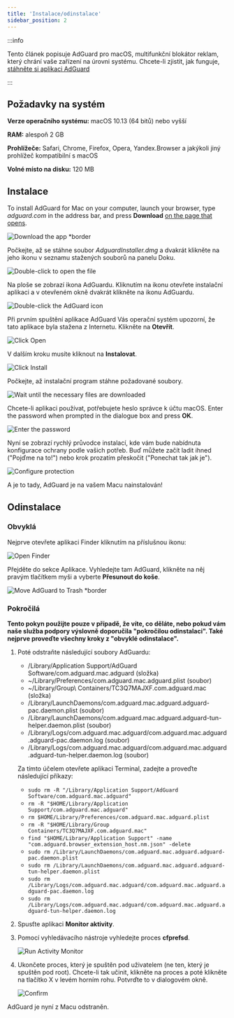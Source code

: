 ```yaml
---
title: 'Instalace/odinstalace'
sidebar_position: 2
---
```


:::info

Tento článek popisuje AdGuard pro macOS, multifunkční blokátor reklam, který chrání vaše zařízení na úrovni systému. Chcete-li zjistit, jak funguje, [stáhněte si aplikaci AdGuard](https://adguard.com/download.html?auto=true)

:::

## Požadavky na systém

**Verze operačního systému:** macOS 10.13 (64 bitů) nebo vyšší

**RAM:** alespoň 2 GB

**Prohlížeče:** Safari, Chrome, Firefox, Opera, Yandex.Browser a jakýkoli jiný prohlížeč kompatibilní s macOS

**Volné místo na disku:** 120 MB

## Instalace

To install AdGuard for Mac on your computer, launch your browser, type _adguard.com_ in the address bar, and press **Download** [on the page that opens](https://adguard.com/download.html?auto=1).

![Download the app *border](https://cdn.adtidy.org/content/kb/ad_blocker/mac/1.jpg)

Počkejte, až se stáhne soubor _AdguardInstaller.dmg_ a dvakrát klikněte na jeho ikonu v seznamu stažených souborů na panelu Doku.

![Double-click to open the file](https://cdn.adtidy.org/content/kb/ad_blocker/mac/installation_open_the_file.jpg)

Na ploše se zobrazí ikona AdGuardu. Kliknutím na ikonu otevřete instalační aplikaci a v otevřeném okně dvakrát klikněte na ikonu AdGuardu.

![Double-click the AdGuard icon](https://cdn.adtidy.org/content/kb/ad_blocker/mac/3.jpg)

Při prvním spuštění aplikace AdGuard Vás operační systém upozorní, že tato aplikace byla stažena z Internetu. Klikněte na **Otevřít**.

![Click Open](https://cdn.adtidy.org/content/kb/ad_blocker/mac/4.jpg)

V dalším kroku musíte kliknout na **Instalovat**.

![Click Install](https://cdn.adtidy.org/public/Adguard/kb/installation/Mac/en/5.png)

Počkejte, až instalační program stáhne požadované soubory.

![Wait until the necessary files are downloaded](https://cdn.adtidy.org/content/kb/ad_blocker/mac/6.jpg)

Chcete-li aplikaci používat, potřebujete heslo správce k účtu macOS. Enter the password when prompted in the dialogue box and press **OK**.

![Enter the password](https://cdn.adtidy.org/content/kb/ad_blocker/mac/7.jpg)

Nyní se zobrazí rychlý průvodce instalací, kde vám bude nabídnuta konfigurace ochrany podle vašich potřeb. Buď můžete začít ladit ihned ("Pojďme na to!") nebo krok prozatím přeskočit ("Ponechat tak jak je").

![Configure protection](https://cdn.adtidy.org/content/kb/ad_blocker/mac/installation-wizard.jpg)

A je to tady, AdGuard je na vašem Macu nainstalován!

## Odinstalace

### Obvyklá
Nejprve otevřete aplikaci Finder kliknutím na příslušnou ikonu:

![Open Finder](https://cdn.adtidy.org/public/Adguard/En/Articles/howtodelete/finder.png)

Přejděte do sekce Aplikace. Vyhledejte tam AdGuard, klikněte na něj pravým tlačítkem myši a vyberte **Přesunout do koše**.

![Move AdGuard to Trash *border](https://cdn.adtidy.org/content/kb/ad_blocker/mac/11.jpg)

### Pokročilá

**Tento pokyn použijte pouze v případě, že víte, co děláte, nebo pokud vám naše služba podpory výslovně doporučila "pokročilou odinstalaci". Také nejprve proveďte všechny kroky z "obvyklé odinstalace".**

1. Poté odstraňte následující soubory AdGuardu:
    - /Library/Application Support/AdGuard Software/com.adguard.mac.adguard (složka)
    - ~/Library/Preferences/com.adguard.mac.adguard.plist (soubor)
    - ~/Library/Group\ Containers/TC3Q7MAJXF.com.adguard.mac (složka)
    - /Library/LaunchDaemons/com.adguard.mac.adguard.adguard-pac.daemon.plist (soubor)
    - /Library/LaunchDaemons/com.adguard.mac.adguard.adguard-tun-helper.daemon.plist (soubor)
    - /Library/Logs/com.adguard.mac.adguard/com.adguard.mac.adguard.adguard-pac.daemon.log (soubor)
    - /Library/Logs/com.adguard.mac.adguard/com.adguard.mac.adguard.adguard-tun-helper.daemon.log (soubor)

    Za tímto účelem otevřete aplikaci Terminal, zadejte a proveďte následující příkazy:
    - `sudo rm -R "/Library/Application Support/AdGuard Software/com.adguard.mac.adguard"`
    - `rm -R "$HOME/Library/Application Support/com.adguard.mac.adguard"`
    - `rm $HOME/Library/Preferences/com.adguard.mac.adguard.plist`
    - `rm -R "$HOME/Library/Group Containers/TC3Q7MAJXF.com.adguard.mac"`
    - `find "$HOME/Library/Application Support" -name "com.adguard.browser_extension_host.nm.json" -delete`
    - `sudo rm /Library/LaunchDaemons/com.adguard.mac.adguard.adguard-pac.daemon.plist`
    - `sudo rm /Library/LaunchDaemons/com.adguard.mac.adguard.adguard-tun-helper.daemon.plist`
    - `sudo rm /Library/Logs/com.adguard.mac.adguard/com.adguard.mac.adguard.adguard-pac.daemon.log`
    - `sudo rm /Library/Logs/com.adguard.mac.adguard/com.adguard.mac.adguard.adguard-tun-helper.daemon.log`

1. Spusťte aplikaci **Monitor aktivity**.
1. Pomocí vyhledávacího nástroje vyhledejte proces **cfprefsd**.

    ![Run Activity Monitor](https://cdn.adtidy.org/content/kb/ad_blocker/mac/22.jpg)

1. Ukončete proces, který je spuštěn pod uživatelem (ne ten, který je spuštěn pod root). Chcete-li tak učinit, klikněte na proces a poté klikněte na tlačítko X v levém horním rohu. Potvrďte to v dialogovém okně.

    ![Confirm](https://cdn.adtidy.org/content/kb/ad_blocker/mac/33.jpg)

AdGuard je nyní z Macu odstraněn.
